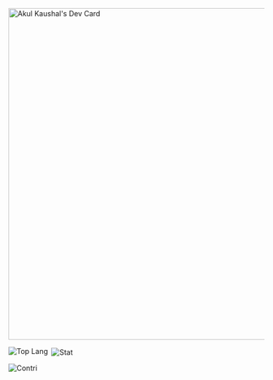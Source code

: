 <a href="https://app.daily.dev/hunt3r1009i"><img src="https://api.daily.dev/devcards/v2/3OajrCpIhc5Qh2sceqyhC.png?type=wide&r=uga" width="652" alt="Akul Kaushal's Dev Card"/></a>
<br>
<p><img align="left" src="https://github-readme-stats.vercel.app/api/top-langs?username=Akul-Kaushal&show_icons=true&locale=en&layout=compact" alt="Top Lang" /></p>

<p>&nbsp;<img align="center" src="https://github-readme-stats.vercel.app/api?username=Akul-Kaushal&show_icons=true&locale=en" alt="Stat" /></p>

<p><img align="center" src="https://github-readme-streak-stats.herokuapp.com/?user=Akul-Kaushal&" alt="Contri" /></p>
